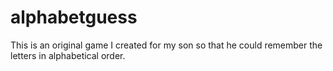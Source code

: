 # alphabetguess
This is an original game I created for my son so that he could remember the letters in alphabetical order. 
